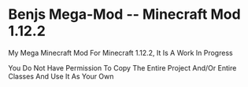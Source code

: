 # Benjs Mega-Mod -- Minecraft Mod 1.12.2
My Mega Minecraft Mod For Minecraft 1.12.2, It Is A Work In Progress

You Do Not Have Permission To Copy The Entire Project And/Or Entire Classes And Use It As Your Own
